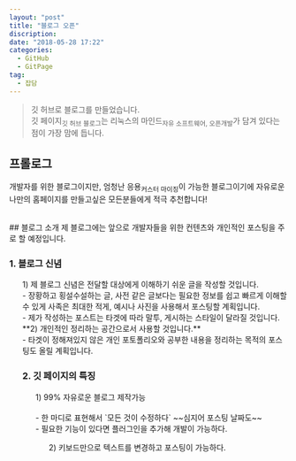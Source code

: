 ```yaml
---
layout: "post"
title: "블로그 오픈"
discription:
date: "2018-05-28 17:22"
categories:
  - GitHub
  - GitPage
tag:
  - 잡담
---
```


> 깃 허브로 블로그를 만들었습니다.<br>
> 깃 페이지<sub>깃 허브 블로그</sub>는 리눅스의 마인드<sub>자유 소프트웨어, 오픈개발</sub>가 담겨 있다는 점이 가장 맘에 듭니다.

## 프롤로그
개발자를 위한 블로그이지만, 엄청난 응용<sub>커스터 마이징</sub>이 가능한 블로그이기에 자유로운 나만의 홈페이지를 만들고싶은 모든분들에게 적극 추천합니다!

<br>
## 블로그 소개
제 블로그에는 앞으로 개발자들을 위한 컨텐츠와 개인적인 포스팅을 주로 할 예정입니다.
<br>

### 1. 블로그 신념
<ol><dt>1) 제 블로그 신념은 전달할 대상에게 이해하기 쉬운 글을 작성할 것입니다.</dt>
- 장황하고 횡설수설하는 글, 사전 같은 글보다는 필요한 정보를 쉽고 빠르게 이해할 수 있게 사족은 최대한 적게, 예시나 사진을 사용해서 포스팅할 계획입니다.
<br>- 제가 작성하는 포스트는 타겟에 따라 말투, 게시하는 스타일이 달라질 것입니다.
**2) 개인적인 정리하는 공간으로서 사용할 것입니다.**
<br> - 타겟이 정해져있지 않은 개인 포토폴리오와 공부한 내용을 정리하는 목적의 포스팅도 올릴 계획입니다.

### 2. 깃 페이지의 특징
<ol><dt>1) 99% 자유로운 블로그 제작가능</dt>
<br> - 한 마디로 표현해서 `모든 것이 수정하다` ~~심지어 포스팅 날짜도~~ <br>
- 필요한 기능이 있다면 플러그인을 추가해 개발이 가능하다.
<ol><dt>2) 키보드만으로 텍스트를 변경하고 포스팅이 가능하다.</dt>
<ol>
